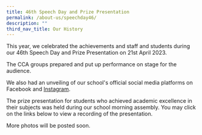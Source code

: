```yaml
---
title: 46th Speech Day and Prize Presentation
permalink: /about-us/speechday46/
description: ""
third_nav_title: Our History
---
```

This year, we celebrated the achievements and staff and students during our 46th Speech Day and Prize Presentation on 21st April 2023.

The CCA groups prepared and put up performance on stage for the audience.  

We also had an unveiling of our school's official social media platforms on Facebook and [Instagram](https://instagram.com/bendemeer_secondary_official?igshid=YjNmNGQ3MDY=).

The prize presentation for students who achieved academic excellence in their subjects was held during our school morning assembly.  You may click on the links below to view a recording of the presentation.  




More photos will be posted soon.